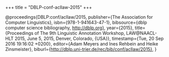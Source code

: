 +++
title = "DBLP-conf-acllaw-2015"
+++

@proceedings{DBLP:conf/acllaw/2015,
   publisher={The Association for Computer Linguistics},
   isbn={978-1-941643-47-1},
   bibsource={dblp computer science bibliography, http://dblp.org},
   year={2015},
   title={Proceedings of The 9th Linguistic Annotation Workshop, LAW@NAACL-HLT
2015, June 5, 2015, Denver, Colorado, {USA}},
   timestamp={Tue, 20 Sep 2016 19:16:02 +0200},
   editor={Adam Meyers and
Ines Rehbein and
Heike Zinsmeister},
   biburl={http://dblp.uni-trier.de/rec/bib/conf/acllaw/2015},
}
